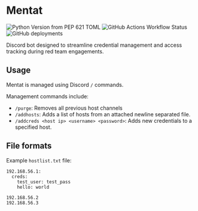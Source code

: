 # Mentat

![Python Version from PEP 621 TOML](https://img.shields.io/python/required-version-toml?tomlFilePath=https%3A%2F%2Fraw.githubusercontent.com%2Fsapph2c%2Fmentat%2Fmain%2Fpyproject.toml&style=for-the-badge&logo=python&logoSize=auto)
![GitHub Actions Workflow Status](https://img.shields.io/github/actions/workflow/status/sapph2c/mentat/ci.yml?style=for-the-badge&logo=github&logoSize=auto)
![GitHub deployments](https://img.shields.io/github/deployments/sapph2c/mentat/pypi?style=for-the-badge&logo=pypi&logoColor=white&logoSize=auto)

Discord bot designed to streamline credential management and access tracking during red team engagements.

## Usage

Mentat is managed using Discord `/` commands.

Management commands include:

- `/purge`: Removes all previous host channels
- `/addhosts`: Adds a list of hosts from an attached newline separated file.
- `/addcreds <host ip> <username> <password>`: Adds new credentials to a specified host.

## File formats

Example `hostlist.txt` file:

```
192.168.56.1:
  creds:
    test_user: test_pass
    hello: world

192.168.56.2
192.168.56.3
```
